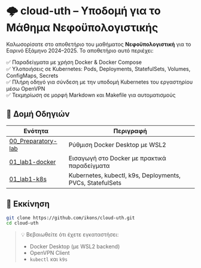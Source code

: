 # 🌩️ cloud-uth – Υποδομή για το Μάθημα Νεφοϋπολογιστικής

Καλωσορίσατε στο αποθετήριο του μαθήματος **Νεφοϋπολογιστική** για το Εαρινό Εξάμηνο 2024–2025. Το αποθετήριο αυτό περιέχει:

✅ Παραδείγματα με χρήση Docker & Docker Compose  
✅ Υλοποιήσεις σε Kubernetes: Pods, Deployments, StatefulSets, Volumes, ConfigMaps, Secrets  
✅ Πλήρη οδηγό για σύνδεση με την υποδομή Kubernetes του εργαστηρίου μέσω OpenVPN  
✅ Τεκμηρίωση σε μορφή Markdown και Makefile για αυτοματισμούς

## 📁 Δομή Οδηγιών

| Ενότητα | Περιγραφή |
|--------|-----------|
| [00_Preparatory-lab](docs/00_Preparatory-lab/) | Ρύθμιση Docker Desktop με WSL2 |
| [01_lab1-docker](docs/01_lab1-docker/) | Εισαγωγή στο Docker με πρακτικά παραδείγματα |
| [01_lab1-k8s](docs/01_lab1-k8s/) | Kubernetes, kubectl, k9s, Deployments, PVCs, StatefulSets |

## 🚀 Εκκίνηση

```bash
git clone https://github.com/ikons/cloud-uth.git
cd cloud-uth
```

> 💡 Βεβαιωθείτε ότι έχετε εγκαταστήσει:
> - Docker Desktop (με WSL2 backend)
> - OpenVPN Client
> - `kubectl` και `k9s`
